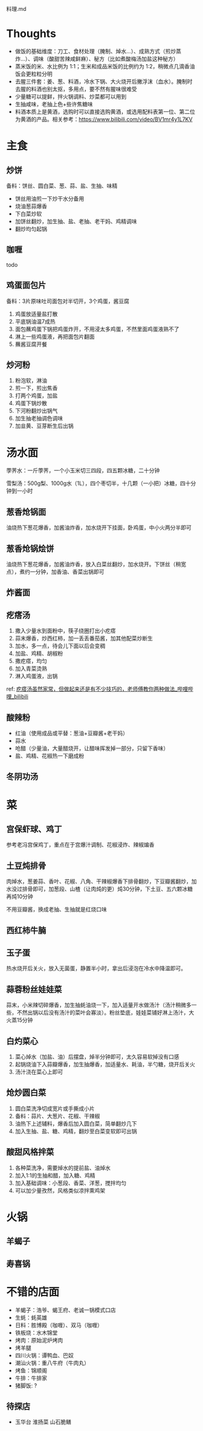 料理.md

# Thoughts

- 做饭的基础维度：刀工、食材处理（腌制、焯水…）、成熟方式（煎炒蒸炸…）、调味（酸甜苦辣咸鲜麻）、秘方（比如煮酸梅汤加盐这种秘方）
- 蒸米饭的米、水比例为 1:1；生米和成品米饭的比例约为 1:2，稍微点几滴香油饭会更粒粒分明
- 去腥三件套：姜、葱、料酒，冷水下锅、大火烧开后撇浮沫（血水）。腌制时去腥的料酒也别太抠，多用点，要不然有腥味很难受
- 少量糖可以提鲜，拌火锅调料、炒菜都可以用到
- 生抽咸味，老抽上色+些许焦糖味
- 料酒本质上是黄酒，选购时可以直接选购黄酒，或选用配料表第一位、第二位为黄酒的产品。相关参考：https://www.bilibili.com/video/BV1mr4y1L7KV 

# 主食

## 炒饼

备料：饼丝、圆白菜、葱、蒜、盐、生抽、味精

- 饼丝用油煎一下炒干水分备用
- 烧油葱蒜爆香
- 下白菜炒软
- 加饼丝翻炒，加生抽、盐、老抽、老干妈、鸡精调味
- 翻炒均匀起锅

## 咖喱

todo

## 鸡蛋面包片

备料：3片原味吐司面包对半切开，3个鸡蛋，酱豆腐

1. 鸡蛋放适量盐打散
2. 平底锅油温7成热
3. 面包蘸鸡蛋下锅把鸡蛋炸开，不用浸太多鸡蛋，不然里面鸡蛋液熟不了
4. 淋上一些鸡蛋液，再把面包片翻面
5. 蘸酱豆腐开餐

## 炒河粉

1. 粉泡软，淋油
2. 煎一下，煎出焦香
3. 打两个鸡蛋，加盐
4. 鸡蛋下锅炒散
5. 下河粉翻炒出锅气
6. 加生抽老抽调色调味
7. 加韭黄、豆芽断生后出锅

# 汤水面

荸荠水：一斤荸荠，一个小玉米切三四段，四五颗冰糖，二十分钟

雪梨汤：500g梨、1000g水（1L），四个枣切半，十几颗（一小把）冰糖，四十分钟到一小时

## 葱香炝锅面

油烧热下葱花爆香，加酱油炸香，加水烧开下挂面，卧鸡蛋，中小火两分半即可

## 葱香炝锅烩饼

油烧热下葱花爆香，加酱油炸香，放入白菜丝翻炒，加水烧开。下饼丝（稍宽点），煮约一分钟，加香油、香菜出锅即可

## 炸酱面

## 疙瘩汤

1. 撒入少量水到面粉中，筷子绕圈打出小疙瘩
2. 蒜末爆香，炒西红柿，加一丢丢番茄酱，加其他配菜炒断生
3. 加水，多一点，待会儿下面以后会变稠
4. 加盐、鸡精、胡椒粉
5. 撒疙瘩，均匀
6. 加入青菜烫熟
7. 淋入鸡蛋液，出锅

ref: [疙瘩汤虽然家常，但做起来还是有不少技巧的，老师傅教你两种做法_哔哩哔哩_bilibili](https://www.bilibili.com/video/BV1vm4y1A7Gv/?spm_id_from=333.337.search-card.all.click&vd_source=f75eec00741a230b950f46b4337a36c5)

## 酸辣粉

- 红油（使用成品或平替：葱油+豆瓣酱+老干妈）
- 蒜水
- 呛醋（少量油，大量醋烧开，让醋味挥发掉一部分，只留下香味）
- 盐、鸡精、花椒热一下磨成粉

## 冬阴功汤

# 菜

## 宫保虾球、鸡丁

参考老冯宫保鸡丁，重点在于宫爆汁调制、花椒浸炸、辣椒煸香

## 土豆炖排骨

肉焯水，葱姜蒜、香叶、花椒、八角、干辣椒爆香下排骨翻炒，下豆瓣酱翻炒，加水没过排骨即可，加葱段、山楂（让肉炖的更）炖30分钟，下土豆、五六颗冰糖再炖10分钟

不用豆瓣酱，换成老抽、生抽就是红烧口味

## 西红柿牛腩

## 玉子蛋

热水烧开后关火，放入无菌蛋，静置半小时，拿出后浸泡在冷水中降温即可。

## 蒜蓉粉丝娃娃菜

蒜末，小米辣切碎爆香，加生抽蚝油烧一下，加入适量开水做汤汁（汤汁稍微多一些，不然出锅以后没有汤汁的菜叶会寡淡）。粉丝垫底，娃娃菜铺好淋上汤汁，大火蒸15分钟

## 白灼菜心

1. 菜心焯水（加盐、油）后摆盘，焯半分钟即可，太久容易软掉没有口感
2. 起锅烧油下入蒜瓣爆香，加生抽爆香，加适量水、耗油，半勺糖，烧开后关火
3. 汤汁浇在菜心上即可

## 炝炒圆白菜

1. 圆白菜洗净切成宽片或手撕成小片
2. 备料：蒜片、大葱片、花椒、干辣椒
3. 油热下上述辅料，爆香后加入圆白菜，简单翻炒几下
4. 加入生抽、盐、糖、鸡精，翻炒至白菜变软即可出锅

## 酸甜风格拌菜

1. 各种菜洗净，需要焯水的提前盐、油焯水
2. 加入1:1的生抽和醋，加入糖、鸡精
3. 加入基础调味：小葱段、香菜、洋葱，搅拌均匀
4. 可以加少量孜然，风格类似凉拌熏鸡架

# 火锅

## 羊蝎子

## 寿喜锅

# 不错的店面

- 羊蝎子：浩爷、蝎王府、老诚一锅模式口店
- 生蚝：蚝英雄
- 日料：胜博殿（咖喱）、双马（咖喱）
- 铁板烧：水木锦堂
- 烤肉：原始泥炉烤肉
- 烤羊腿
- 四川火锅：谭鸭血、巴奴
- 潮汕火锅：重八牛府（牛肉丸）
- 烤鱼：锦顺阁
- 牛排：牛排家
- 猪脚饭: ?

## 待探店

- 玉华台 淮扬菜 山石脆鳝
